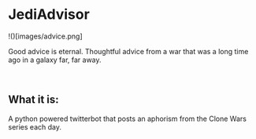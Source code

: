 # JediAdvisor

!()[images/advice.png]



Good advice is eternal. Thoughtful advice from a war that was a long time ago in a galaxy far, far away.

<br>

## What it is:
A python powered twitterbot that posts an aphorism from the Clone Wars series each day.

